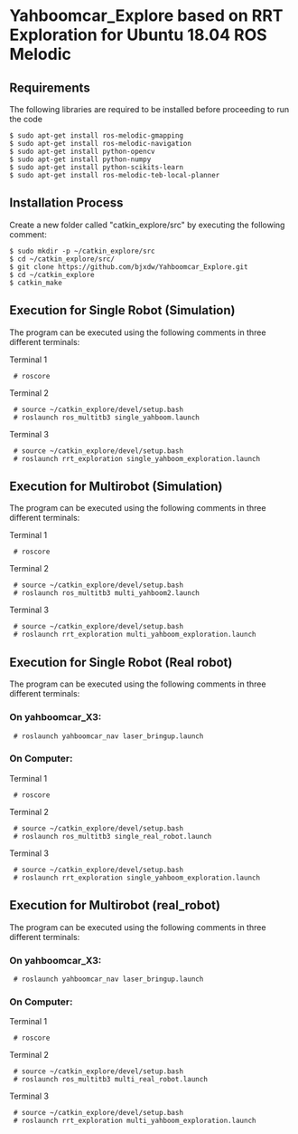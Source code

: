 # Yahboomcar_Explore based on RRT Exploration for Ubuntu 18.04 ROS Melodic

## Requirements

The following libraries are required to be installed before proceeding to run the code

    $ sudo apt-get install ros-melodic-gmapping
    $ sudo apt-get install ros-melodic-navigation
    $ sudo apt-get install python-opencv
    $ sudo apt-get install python-numpy
    $ sudo apt-get install python-scikits-learn
    $ sudo apt-get install ros-melodic-teb-local-planner

## Installation Process

Create a new folder called "catkin_explore/src" by executing the following comment:

    $ sudo mkdir -p ~/catkin_explore/src
    $ cd ~/catkin_explore/src/
    $ git clone https://github.com/bjxdw/Yahboomcar_Explore.git
    $ cd ~/catkin_explore
    $ catkin_make

## Execution for Single Robot (Simulation)

The program can be executed using the following comments in three different terminals:

Terminal 1

     # roscore 

Terminal 2

     # source ~/catkin_explore/devel/setup.bash 
     # roslaunch ros_multitb3 single_yahboom.launch

Terminal 3

     # source ~/catkin_explore/devel/setup.bash 
     # roslaunch rrt_exploration single_yahboom_exploration.launch 

## Execution for Multirobot (Simulation)

The program can be executed using the following comments in three different terminals:

Terminal 1

     # roscore 

Terminal 2

     # source ~/catkin_explore/devel/setup.bash 
     # roslaunch ros_multitb3 multi_yahboom2.launch 

Terminal 3

     # source ~/catkin_explore/devel/setup.bash  
     # roslaunch rrt_exploration multi_yahboom_exploration.launch 

## Execution for Single Robot (Real robot)

The program can be executed using the following comments in three different terminals:

### On yahboomcar_X3:

     # roslaunch yahboomcar_nav laser_bringup.launch

### On Computer:
Terminal 1

     # roscore 

Terminal 2

     # source ~/catkin_explore/devel/setup.bash 
     # roslaunch ros_multitb3 single_real_robot.launch

Terminal 3

     # source ~/catkin_explore/devel/setup.bash 
     # roslaunch rrt_exploration single_yahboom_exploration.launch 

## Execution for Multirobot (real_robot)

The program can be executed using the following comments in three different terminals:

### On yahboomcar_X3:

     # roslaunch yahboomcar_nav laser_bringup.launch

### On Computer:
Terminal 1

     # roscore 

Terminal 2

     # source ~/catkin_explore/devel/setup.bash 
     # roslaunch ros_multitb3 multi_real_robot.launch 

Terminal 3

     # source ~/catkin_explore/devel/setup.bash  
     # roslaunch rrt_exploration multi_yahboom_exploration.launch 
